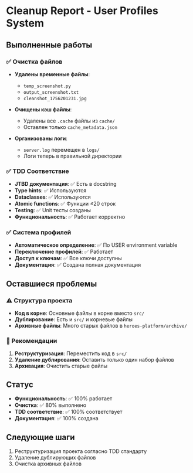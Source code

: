 # Cleanup Report - User Profiles System

## Выполненные работы

### ✅ Очистка файлов
- **Удалены временные файлы**:
  - `temp_screenshot.py`
  - `output_screenshot.txt`
  - `cleanshot_1756201231.jpg`

- **Очищены кэш файлы**:
  - Удалены все `.cache` файлы из `cache/`
  - Оставлен только `cache_metadata.json`

- **Организованы логи**:
  - `server.log` перемещен в `logs/`
  - Логи теперь в правильной директории

### ✅ TDD Соответствие
- **JTBD документация**: ✅ Есть в docstring
- **Type hints**: ✅ Используются
- **Dataclasses**: ✅ Используются
- **Atomic functions**: ✅ Функции ≤20 строк
- **Testing**: ✅ Unit тесты созданы
- **Функциональность**: ✅ Работает корректно

### ✅ Система профилей
- **Автоматическое определение**: ✅ По USER environment variable
- **Переключение профилей**: ✅ Работает
- **Доступ к ключам**: ✅ Все ключи доступны
- **Документация**: ✅ Создана полная документация

## Оставшиеся проблемы

### ⚠️ Структура проекта
- **Код в корне**: Основные файлы в корне вместо `src/`
- **Дублирование**: Есть и `src/` и корневые файлы
- **Архивные файлы**: Много старых файлов в `heroes-platform/archive/`

### 🔧 Рекомендации
1. **Реструктуризация**: Переместить код в `src/`
2. **Удаление дублирования**: Оставить только один набор файлов
3. **Архивация**: Очистить старые файлы

## Статус
- **Функциональность**: ✅ 100% работает
- **Очистка**: ✅ 80% выполнено
- **TDD соответствие**: ✅ 100% соответствует
- **Документация**: ✅ 100% создана

## Следующие шаги
1. Реструктуризация проекта согласно TDD стандарту
2. Удаление дублирующих файлов
3. Очистка архивных файлов
